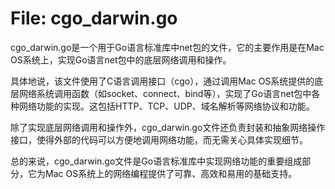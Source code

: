 # File: cgo_darwin.go

cgo_darwin.go是一个用于Go语言标准库中net包的文件，它的主要作用是在Mac OS系统上，实现Go语言net包中的底层网络调用和操作。

具体地说，该文件使用了C语言调用接口（cgo），通过调用Mac OS系统提供的底层网络系统调用函数（如socket、connect、bind等），实现了Go语言net包中各种网络功能的实现。这包括HTTP、TCP、UDP、域名解析等网络协议和功能。

除了实现底层网络调用和操作外，cgo_darwin.go文件还负责封装和抽象网络操作接口，使得外部的代码可以方便地调用网络功能，而无需关心具体实现细节。

总的来说，cgo_darwin.go文件是Go语言标准库中实现网络功能的重要组成部分，它为Mac OS系统上的网络编程提供了可靠、高效和易用的基础支持。

